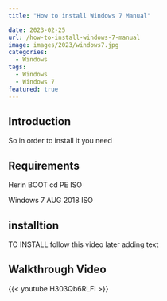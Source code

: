 ```yaml
---
title: "How to install Windows 7 Manual"

date: 2023-02-25
url: /how-to-install-windows-7-manual
image: images/2023/windows7.jpg
categories:
  - Windows
tags:
  - Windows
  - Windows 7
featured: true
---
```


<!--more-->
## Introduction


So in order to install it you need


## Requirements


Herin BOOT cd PE ISO


Windows 7 AUG 2018 ISO



## installtion


TO INSTALL follow this video later adding text


## Walkthrough Video

{{< youtube H303Qb6RLFI >}}